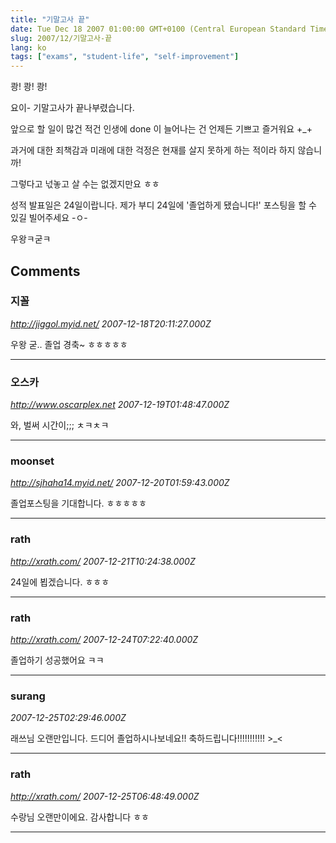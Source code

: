 ```yaml
---
title: "기말고사 끝"
date: Tue Dec 18 2007 01:00:00 GMT+0100 (Central European Standard Time)
slug: 2007/12/기말고사-끝
lang: ko
tags: ["exams", "student-life", "self-improvement"]
---
```


쾅! 쾅! 쾅!  

요이- 기말고사가 끝나부렸습니다.   

앞으로 할 일이 많건 적건 인생에 done 이 늘어나는 건 언제든 기쁘고 즐거워요 +_+  

과거에 대한 죄책감과 미래에 대한 걱정은 현재를 살지 못하게 하는 적이라 하지 않습니까!  

그렇다고 넋놓고 살 수는 없겠지만요 ㅎㅎ   

성적 발표일은 24일이랍니다. 제가 부디 24일에 '졸업하게 됐습니다!' 포스팅을 할 수 있길 빌어주세요 -ㅇ-  

우왕ㅋ굳ㅋ

## Comments

### 지꼴
*http://jiggol.myid.net/*
*2007-12-18T20:11:27.000Z*

우왕 굳.. 졸업 경축~ ㅎㅎㅎㅎㅎ

---

### 오스카
*http://www.oscarplex.net*
*2007-12-19T01:48:47.000Z*

와, 벌써 시간이;;; ㅊㅋㅊㅋ

---

### moonset
*http://sjhaha14.myid.net/*
*2007-12-20T01:59:43.000Z*

졸업포스팅을 기대합니다. ㅎㅎㅎㅎㅎ

---

### rath
*http://xrath.com/*
*2007-12-21T10:24:38.000Z*

24일에 뵙겠습니다. ㅎㅎㅎ

---

### rath
*http://xrath.com/*
*2007-12-24T07:22:40.000Z*

졸업하기 성공했어요 ㅋㅋ

---

### surang
*2007-12-25T02:29:46.000Z*

래쓰님 오랜만입니다. 드디어 졸업하시나보네요!!
축하드립니다!!!!!!!!!!! >_<

---

### rath
*http://xrath.com/*
*2007-12-25T06:48:49.000Z*

수랑님 오랜만이에요. 감사합니다 ㅎㅎ

---
